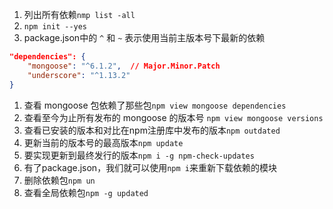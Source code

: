 1. 列出所有依赖`nmp list -all`
2. `npm init --yes`
3. package.json中的 `^` 和 `~` 表示使用当前主版本号下最新的依赖
```json
"dependencies": {
    "mongoose": "^6.1.2",  // Major.Minor.Patch
    "underscore": "^1.13.2"
}
```
1. 查看 mongoose 包依赖了那些包`npm view mongoose dependencies`
2. 查看至今为止所有发布的 mongoose 的版本号 `npm view mongoose versions`
3. 查看已安装的版本和对比在npm注册库中发布的版本`npm outdated`
4. 更新当前的版本号的最高版本`npm update`
5. 要实现更新到最终发行的版本`npm i -g npm-check-updates`
6.  有了package.json，我们就可以使用`npm i`来重新下载依赖的模块
7.  删除依赖包`npm un`
8.  查看全局依赖包`npm -g updated`
